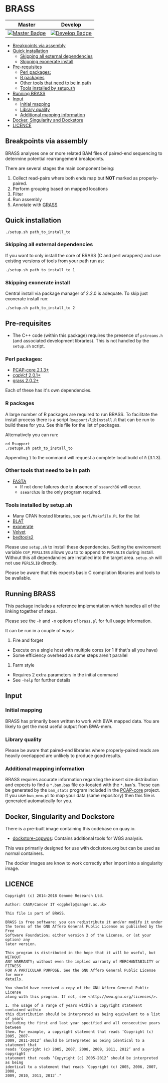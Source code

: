 # BRASS

| Master                                        | Develop                                         |
| --------------------------------------------- | ----------------------------------------------- |
| [![Master Badge][travis-master]][travis-base] | [![Develop Badge][travis-develop]][travis-base] |

<!-- TOC depthFrom:2 depthTo:6 withLinks:1 updateOnSave:1 orderedList:0 -->

- [Breakpoints via assembly](#breakpoints-via-assembly)
- [Quick installation](#quick-installation)
	- [Skipping all external dependencies](#skipping-all-external-dependencies)
	- [Skipping exonerate install](#skipping-exonerate-install)
- [Pre-requisites](#pre-requisites)
	- [Perl packages:](#perl-packages)
	- [R packages](#r-packages)
	- [Other tools that need to be in path](#other-tools-that-need-to-be-in-path)
	- [Tools installed by setup.sh](#tools-installed-by-setupsh)
- [Running BRASS](#running-brass)
- [Input](#input)
	- [Initial mapping](#initial-mapping)
	- [Library quality](#library-quality)
	- [Additional mapping information](#additional-mapping-information)
- [Docker, Singularity and Dockstore](#docker-singularity-and-dockstore)
- [LICENCE](#licence)

<!-- /TOC -->

## Breakpoints via assembly

BRASS analyses one or more related BAM files of paired-end sequencing to determine potential rearrangement breakpoints.

There are several stages the main component being:

1. Collect read-pairs where both ends map but **NOT** marked as properly-paired.
1. Perform grouping based on mapped locations
1. Filter
1. Run assembly
1. Annotate with [GRASS](http://cancerit.github.io/grass/)

## Quick installation

```
./setup.sh path_to_install_to
```

### Skipping all external dependencies

If you want to only install the core of BRASS (C and perl wrappers) and use existing versions of
tools from your path run as:

```
./setup.sh path_to_install_to 1
```

### Skipping exonerate install

Central install via package manager of 2.2.0 is adequate. To skip just exonerate install run:

```
./setup.sh path_to_install_to 2
```

## Pre-requisites

* The C++ code (within this package) requires the presence of `pstreams.h` (and associated development
  libraries).  This is not handled by the `setup.sh` script.

### Perl packages:

* [PCAP-core 2.1.3+](https://github.com/ICGC-TCGA-PanCancer/PCAP-core/releases)
* [cgpVcf 2.0.1+](https://github.com/cancerit/cgpVcf/releases)
* [grass 2.0.2+](https://github.com/cancerit/grass/releases)

Each of these has it's own dependencies.

### R packages

A large number of R packages are required to run BRASS.  To facilitate the install process there is
a script `Rsupport/libInstall.R` that can be run to build these for you.  See this file for the list
of packages.

Alternatively you can run:

````
cd Rsupport
./setupR.sh path_to_install_to
````

Appending `1` to the command will request a complete local build of `R` (3.1.3).


### Other tools that need to be in path

* [FASTA](https://github.com/wrpearson/fasta36/releases)
    * If not done failures due to absence of `ssearch36` will occur.
    * `ssearch36` is the only program required.

###  Tools installed by setup.sh

* Many CPAN hosted libraries, see `perl/Makefile.PL` for the list
* [BLAT](http://hgwdev.cse.ucsc.edu/~kent/src/)
* [exonerate](http://www.ebi.ac.uk/about/vertebrate-genomics/software/exonerate)
* [Velvet](https://www.ebi.ac.uk/~zerbino/velvet/)
* [bedtools2](https://github.com/arq5x/bedtools2/releases)

Please use `setup.sh` to install these dependencies.  Setting the environment variable
`CGP_PERLLIBS` allows you to to append to `PERL5LIB` during install.  Without this all dependancies
are installed into the target area.  `setup.sh` will not use `PERL5LIB` directly.

Please be aware that this expects basic C compilation libraries and tools to be available.

## Running BRASS

This package includes a reference implementation which handles all of the linking together of steps.

Please see the ``-h`` and ``-m`` options of ``brass.pl`` for full usage information.

It can be run in a couple of ways:

1. Fire and forget
  * Execute on a single host with multiple cores (or 1 if that's all you have)
  * Some efficiency overhead as some steps aren't parallel
1. Farm style
  * Requires 2 extra parameters in the initial command
  * See ``-help`` for further details

## Input

### Initial mapping

BRASS has primarily been written to work with BWA mapped data.  You are likely to get the most
useful output from BWA-mem.

### Library quality

Please be aware that paired-end libraries where properly-paired reads are heavily overlapped are
unlikely to produce good results.

### Additional mapping information

BRASS requires accurate information regarding the insert size distribution and expects to find a
``*.bam.bas`` file co-located with the ``*.bam``'s.  These can be generated by the ``bam_stats``
program included in the [PCAP-core](https://github.com/ICGC-TCGA-PanCancer/PCAP-core) project.
If you use ``bwa_mem.pl`` to map your data (same repository) then this file is generated
automatically for you.

## Docker, Singularity and Dockstore

There is a pre-built image containing this codebase on quay.io.

* [dockstore-cgpwgs][ds-cgpwgs-git]: Contains additional tools for WGS analysis.

This was primarily designed for use with dockstore.org but can be used as normal containers.

The docker images are know to work correctly after import into a singularity image.

## LICENCE

```
Copyright (c) 2014-2018 Genome Research Ltd.

Author: CASM/Cancer IT <cgphelp@sanger.ac.uk>

This file is part of BRASS.

BRASS is free software: you can redistribute it and/or modify it under
the terms of the GNU Affero General Public License as published by the Free
Software Foundation; either version 3 of the License, or (at your option) any
later version.

This program is distributed in the hope that it will be useful, but WITHOUT
ANY WARRANTY; without even the implied warranty of MERCHANTABILITY or FITNESS
FOR A PARTICULAR PURPOSE. See the GNU Affero General Public License for more
details.

You should have received a copy of the GNU Affero General Public License
along with this program. If not, see <http://www.gnu.org/licenses/>.

1. The usage of a range of years within a copyright statement contained within
this distribution should be interpreted as being equivalent to a list of years
including the first and last year specified and all consecutive years between
them. For example, a copyright statement that reads ‘Copyright (c) 2005, 2007-
2009, 2011-2012’ should be interpreted as being identical to a statement that
reads ‘Copyright (c) 2005, 2007, 2008, 2009, 2011, 2012’ and a copyright
statement that reads ‘Copyright (c) 2005-2012’ should be interpreted as being
identical to a statement that reads ‘Copyright (c) 2005, 2006, 2007, 2008,
2009, 2010, 2011, 2012’."
```

<!-- Travis -->
[travis-base]: https://travis-ci.org/cancerit/BRASS
[travis-master]: https://travis-ci.org/cancerit/BRASS.svg?branch=master
[travis-develop]: https://travis-ci.org/cancerit/BRASS.svg?branch=dev

<!-- refs -->
[ds-cgpwgs-git]: https://github.com/cancerit/dockstore-cgpwgs

